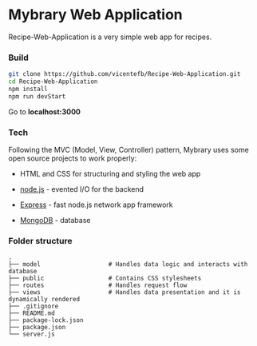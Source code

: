 # Mybrary Web Application

Recipe-Web-Application is a very simple web app for recipes.

### Build

```sh
git clone https://github.com/vicentefb/Recipe-Web-Application.git
cd Recipe-Web-Application
npm install
npm run devStart
```
Go to **localhost:3000**

### Tech

Following the MVC (Model, View, Controller) pattern, Mybrary uses some open source projects to work properly:

* HTML and CSS for structuring and styling the web app
* [node.js] - evented I/O for the backend
* [Express] - fast node.js network app framework 
* [MongoDB] - database


   [MongoDB]: <https://www.mongodb.com/es>
   [node.js]: <http://nodejs.org>
   [express]: <http://expressjs.com>

### Folder structure
```
.
├── model                   # Handles data logic and interacts with database
├── public                  # Contains CSS stylesheets
├── routes                  # Handles request flow
├── views                   # Handles data presentation and it is dynamically rendered
├── .gitignore                  
├── README.md
├── package-lock.json
├── package.json
└── server.js
```